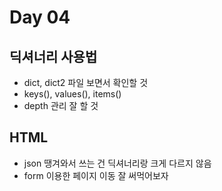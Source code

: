 # Day 04

## 딕셔너리 사용법

* dict, dict2 파일 보면서 확인할 것
* keys(), values(), items()
* depth 관리 잘 할 것



## HTML

* json 땡겨와서 쓰는 건 딕셔너리랑 크게 다르지 않음
* form 이용한 페이지 이동 잘 써먹어보자

